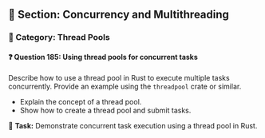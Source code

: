 ## 📘 Section: Concurrency and Multithreading  
### 🔹 Category: Thread Pools  
#### ❓ Question 185: Using thread pools for concurrent tasks

Describe how to use a thread pool in Rust to execute multiple tasks concurrently. Provide an example using the `threadpool` crate or similar.

- Explain the concept of a thread pool.
- Show how to create a thread pool and submit tasks.

🔧 **Task:** Demonstrate concurrent task execution using a thread pool in Rust.
